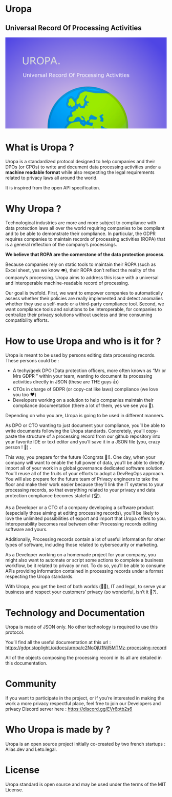 # Uropa
## Universal Record Of Processing Activities

![alt_text](images/Welcome.png "Welcome image")



# What is Uropa ? 

Uropa is a standardized protocol designed to help companies and their DPOs (or CPOs) to write and document data processing activities under a **machine readable format** while also respecting the legal requirements related to privacy laws all around the world.

It is inspired from the open API specification.


# Why Uropa ?

Technological industries are more and more subject to compliance with data protection laws all over the world requiring companies to be compliant and to be able to demonstrate their compliance. In particular, the GDPR requires companies to maintain records of processing activities (ROPA) that is a general reflection of the company’s processings. 

**We believe that ROPA are the cornerstone of the data protection process**. 

 

Because companies rely on static tools to maintain their ROPA (such as Excel sheet, yes we know 👁), their ROPA don’t reflect the reality of the company’s processing. Uropa aims to address this issue with a universal and interoperable machine-readable record of processing. 

Our goal is twofold. First, we want to empower companies to automatically assess whether their policies are really implemented and detect anomalies whether they use a self-made or a third-party compliance tool. Second, we want compliance tools and solutions to be interoperable, for companies to centralize their privacy solutions without useless and time consuming compatibility efforts. 


# How to use Uropa and who is it for ?

Uropa is meant to be used by persons editing data processing records. These persons could be :



* A techy/geek DPO (Data protection officers, more often known as “Mr or Mrs GDPR ” within your team, wanting to document its processing activities directly in JSON (these are THE guys 👍)
* CTOs in charge of GDPR (or copy-cat like laws) compliance (we love you too ❤️)
* Developers working on a solution to help companies maintain their compliance documentation (there a lot of them, yes we see you 👀).

Depending on who you are, Uropa is going to be used in different manners. 

As DPO or CTO wanting to just document your compliance, you’ll be able to write documents following the Uropa standards. Concretely, you’ll copy-paste the structure of a processing record from our github repository into your favorite IDE or text editor and you’ll save it in a JSON file (you, crazy person ! 🤯) . 

This way, you prepare for the future (Congrats 👏!). One day, when your company will want to enable the full power of data, you’ll be able to directly import all of your work in a global governance dedicated software solution. You’ll reuse all of the fruits of your efforts to adopt a DevRegOps approach. You will also prepare for the future team of Privacy engineers to take the floor and make their work easier because they’ll link the IT systems to your processing records, so that everything related to your privacy and data protection compliance becomes stateful (🏆).

As a Developer or a CTO of a company developing a software product (especially those aiming at editing processing records), you’ll be likely to love the unlimited possibilities of export and import that Uropa offers to you. Interoperability becomes real between other Processing records editing software and yours. 

Additionally, Processing records contain a lot of useful information for other types of software, including those related to cybersecurity or marketing. 

As a Developer working on a homemade project for your company, you might also want to automate or script some actions to complete a business workflow, be it related to privacy or not. To do so, you’ll be able to consume APIs providing information contained in processing records under a format respecting the Uropa standards.

With Uropa, you get the best of both worlds (🎤🎶), IT and legal, to serve your business and respect your customers’ privacy (so wonderful, isn’t it 🥲?).


# Technology and Documentation

Uropa is made of JSON only. No other technology is required to use this protocol. 

You’ll find all the useful documentation at this url : https://gdpr.stoplight.io/docs/uropa/c2NoOjU1NjI5MTMz-processing-record

All of the objects composing the processing record in its all are detailed in this documentation. 


# Community

If you want to participate in the project, or if you’re interested in making the work a more privacy respectful place, feel free to join our Developers and privacy Discord server here : https://discord.gg/EVr6ptb2s6


# Who Uropa is made by ?

Uropa is an open source project initially co-created by two french startups : Alias.dev and Leto.legal.


# License

Uropa standard is open source and may be used under the terms of the MIT License. 
